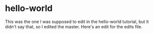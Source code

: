 
# hello-world
This was the one I was supposed to edit in the hello-world tutorial, but it didn't say that, so I edited the master. Here's an edit for the edits file.
